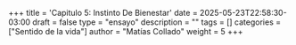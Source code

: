 +++
title = 'Capitulo 5: Instinto De Bienestar'
date = 2025-05-23T22:58:30-03:00
draft = false
type = "ensayo"
description = ""
tags = []
categories = ["Sentido de la vida"]
author = "Matías Collado"
weight = 5
+++

